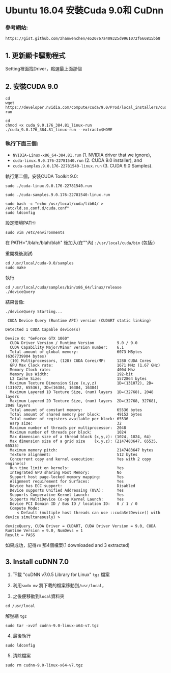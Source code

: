 # Ubuntu 16.04 安裝Cuda 9.0和 CuDnn

### 參考網站:
```
https://gist.github.com/zhanwenchen/e520767a409325d9961072f666815bb8
```

## 1. 更新顯卡驅動程式
Setting裡面找Driver，點選最上面那個

## 2. 安裝CUDA 9.0

```
cd
wget https://developer.nvidia.com/compute/cuda/9.0/Prod/local_installers/cuda_9.0.176_384.81_linux-run
```

```
cd
chmod +x cuda_9.0.176_384.81_linux-run
./cuda_9.0.176_384.81_linux-run --extract=$HOME
```

### 執行下面三個:

* `NVIDIA-Linux-x86_64-384.81.run` (1. NVIDIA driver that we ignore),
* `cuda-linux.9.0.176-22781540.run` (2. CUDA 9.0 installer), and
* `cuda-samples.9.0.176-22781540-linux.run` (3. CUDA 9.0 Samples).

執行第二個，安裝CUDA Toolkit 9.0:

```
sudo ./cuda-linux.9.0.176-22781540.run
```

```
sudo ./cuda-samples.9.0.176-22781540-linux.run
```

```
sudo bash -c "echo /usr/local/cuda/lib64/ > /etc/ld.so.conf.d/cuda.conf"
sudo ldconfig
```

設定環境PATH:
```
sudo vim /etc/environments
```
在 PATH="/blah:/blah/blah" 後加入(在""內) `:/usr/local/cuda/bin` (包括:)

重開機後測試:

```
cd /usr/local/cuda-9.0/samples
sudo make
```

執行
```
cd /usr/local/cuda/samples/bin/x86_64/linux/release
./deviceQuery
```

結果會像:
```
./deviceQuery Starting...

 CUDA Device Query (Runtime API) version (CUDART static linking)

Detected 1 CUDA Capable device(s)

Device 0: "GeForce GTX 1060"
  CUDA Driver Version / Runtime Version          9.0 / 9.0
  CUDA Capability Major/Minor version number:    6.1
  Total amount of global memory:                 6073 MBytes (6367739904 bytes)
  (10) Multiprocessors, (128) CUDA Cores/MP:     1280 CUDA Cores
  GPU Max Clock rate:                            1671 MHz (1.67 GHz)
  Memory Clock rate:                             4004 Mhz
  Memory Bus Width:                              192-bit
  L2 Cache Size:                                 1572864 bytes
  Maximum Texture Dimension Size (x,y,z)         1D=(131072), 2D=(131072, 65536), 3D=(16384, 16384, 16384)
  Maximum Layered 1D Texture Size, (num) layers  1D=(32768), 2048 layers
  Maximum Layered 2D Texture Size, (num) layers  2D=(32768, 32768), 2048 layers
  Total amount of constant memory:               65536 bytes
  Total amount of shared memory per block:       49152 bytes
  Total number of registers available per block: 65536
  Warp size:                                     32
  Maximum number of threads per multiprocessor:  2048
  Maximum number of threads per block:           1024
  Max dimension size of a thread block (x,y,z): (1024, 1024, 64)
  Max dimension size of a grid size    (x,y,z): (2147483647, 65535, 65535)
  Maximum memory pitch:                          2147483647 bytes
  Texture alignment:                             512 bytes
  Concurrent copy and kernel execution:          Yes with 2 copy engine(s)
  Run time limit on kernels:                     Yes
  Integrated GPU sharing Host Memory:            No
  Support host page-locked memory mapping:       Yes
  Alignment requirement for Surfaces:            Yes
  Device has ECC support:                        Disabled
  Device supports Unified Addressing (UVA):      Yes
  Supports Cooperative Kernel Launch:            Yes
  Supports MultiDevice Co-op Kernel Launch:      Yes
  Device PCI Domain ID / Bus ID / location ID:   0 / 1 / 0
  Compute Mode:
     < Default (multiple host threads can use ::cudaSetDevice() with device simultaneously) >

deviceQuery, CUDA Driver = CUDART, CUDA Driver Version = 9.0, CUDA Runtime Version = 9.0, NumDevs = 1
Result = PASS
```
如果成功，記得`rm` 那4個檔案(1 downloaded and 3 extracted)

## 3. Install cuDNN 7.0

1. 下載 "cuDNN v7.0.5 Library for Linux" `tgz` 檔案

2. 利用`sudo mv` 將下載的檔案移動到`/usr/local`，

3. 之後便移動到`local`資料夾
```
cd /usr/local
``` 
解壓縮 `tgz` 

```
sudo tar -xvzf cudnn-9.0-linux-x64-v7.tgz
```

4. 最後執行 
```
sudo ldconfig
``` 

5. 清除檔案 

```
sudo rm cudnn-9.0-linux-x64-v7.tgz
```